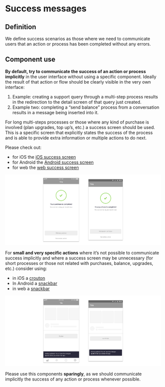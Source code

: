 # Success messages

## Definition

We define success scenarios as those where we need to communicate users that an action or process has been completed without any errors.

## Component use

**By default, try to communicate the success of an action or process implicitly** in the user interface without using a specific component. Ideally the result of that action or flow should be clearly visible in the very own interface:

1. Example: creating a support query through a multi-step process results in the redirection to the detail screen of that query just created. 
2. Example two: completing a “send balance” process from a conversation results in a message being inserted into it.

For long multi-steps processes or those where any kind of purchase is involved \(plan upgrades, top up’s, etc.\) a success screen should be used. This is a specific screen that explicitly states the success of the process and is able to provide extra information or multiple actions to do next.

Please check out:

* for iOS the [iOS success screen](../components/ios/success-screen.md)
* for Android the [Android success screen](../components/android/success-screen.md)
* for web the [web success screen](../components/web/success-screen.md)

![](../../../.gitbook/assets/success-screen.jpg)

For **small and very specific actions** where it’s not possible to communicate success implicitly and where a success screen may be unnecessary \(for short processes or those not related with purchases, balance, upgrades, etc.\) consider using:

* in iOS a [crouton](../components/ios/crouton.md)
* In Android a [snackbar](../components/android/snackbar.md)
* in web a [snackbar](../components/web/snackbar.md)

![](../../../.gitbook/assets/success-crouton.jpg)

Please use this components **sparingly**, as we should communicate implicitly the success of any action or process whenever possible.



